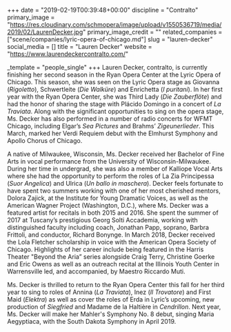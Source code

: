 +++
date = "2019-02-19T00:39:48+00:00"
discipline = "Contralto"
primary_image = "https://res.cloudinary.com/schmopera/image/upload/v1550536719/media/2019/02/LaurenDecker.jpg"
primary_image_credit = ""
related_companies = ["scene/companies/lyric-opera-of-chicago.md"]
slug = "lauren-decker"
social_media = []
title = "Lauren Decker"
website = "https://www.laurendeckercontralto.com/"

_template = "people_single"
+++
Lauren Decker, contralto, is currently finishing her second season in the Ryan Opera Center at the Lyric Opera of Chicago. This season, she was seen on the Lyric Opera stage as Giovanna (_Rigoletto_), Schwertleite (_Die Walküre_) and Enrichetta (_I puritani_). In her first year with the Ryan Opera Center, she was Third Lady (_Die Zauberflöte_) and had the honor of sharing the stage with Plácido Domingo in a concert of _La Traviata_. Along with the significant opportunities to sing on the opera stage, Ms. Decker has also performed in a number of radio concerts for WFMT Chicago, including Elgar’s _Sea Pictures_ and Brahms’ _Zigeunerlieder_. This March, marked her Verdi Requiem debut with the Elmhurst Symphony and Apollo Chorus of Chicago.

A native of Milwaukee, Wisconsin, Ms. Decker received her Bachelor of Fine Arts in vocal performance from the University of Wisconsin-Milwaukee. During her time in undergrad, she was also a member of Kalliope Vocal Arts where she had the opportunity to perform the roles of La Zia Principessa (_Suor Angelica_) and Ulrica (_Un ballo in maschera_). Decker feels fortunate to have spent two summers working with one of her most cherished mentors, Dolora Zajick, at the Institute for Young Dramatic Voices, as well as the American Wagner Project (Washington, D.C.), where Ms. Decker was a featured artist for recitals in both 2015 and 2016. She spent the summer of 2017 at Tuscany’s prestigious Georg Solti Accademia, working with distinguished faculty including coach, Jonathan Papp, soprano, Barbra Frittoli, and conductor, Richard Bonynge. In March 2018, Decker received the Lola Fletcher scholarship in voice with the American Opera Society of Chicago. Highlights of her career include being featured in the Harris Theater "Beyond the Aria” series alongside Craig Terry, Christine Goerke and Eric Owens as well as an outreach recital at the Illinois Youth Center in Warrensville led, and accompanied, by Maestro Riccardo Muti.

Ms. Decker is thrilled to return to the Ryan Opera Center this fall for her third year to sing to roles of Annina (_La Traviata_), Inez (_Il Trovatore_) and First Maid (_Elektra_) as well as cover the roles of Erda in Lyric’s upcoming, new production of _Siegfried_ and Madame de la Haltière in _Cendrillon_. Next year, Ms. Decker will make her Mahler's Symphony No. 8 debut, singing Maria Aegyptiaca, with the South Dakota Symphony in April 2019.